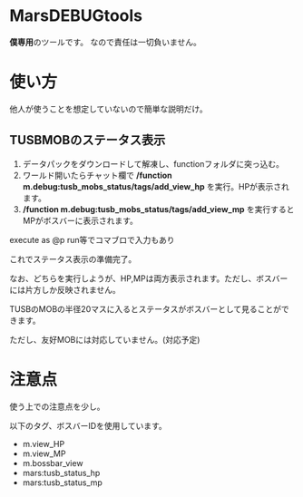 # MarsDEBUGtools
 
**僕専用**のツールです。
なので責任は一切負いません。


# 使い方

他人が使うことを想定していないので簡単な説明だけ。

## TUSBMOBのステータス表示

1. データパックをダウンロードして解凍し、functionフォルダに突っ込む。
2. ワールド開いたらチャット欄で **/function m.debug:tusb_mobs_status/tags/add_view_hp** を実行。HPが表示されます。
4. **/function m.debug:tusb_mobs_status/tags/add_view_mp** を実行するとMPがボスバーに表示されます。

execute as @p run等でコマブロで入力もあり

これでステータス表示の準備完了。

なお、どちらを実行しようが、HP,MPは両方表示されます。ただし、ボスバーには片方しか反映されません。

TUSBのMOBの半径20マスに入るとステータスがボスバーとして見ることができます。

ただし、友好MOBには対応していません。(対応予定)

# 注意点

使う上での注意点を少し。

以下のタグ、ボスバーIDを使用しています。

* m.view_HP
* m.view_MP
* m.bossbar_view
* mars:tusb_status_hp
* mars:tusb_status_mp
